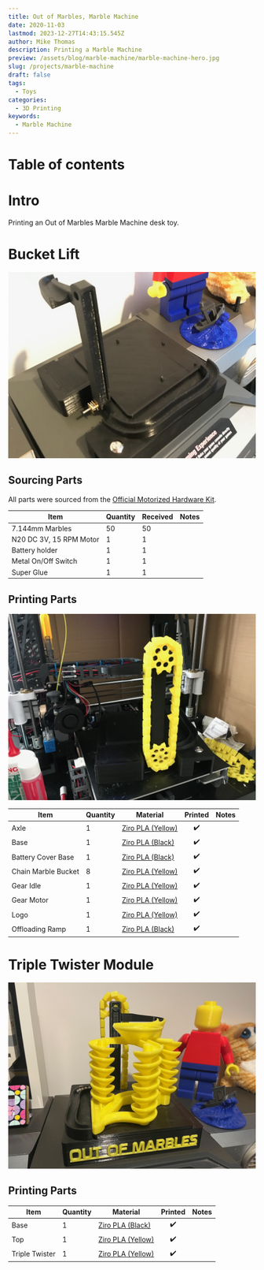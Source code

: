 ```yaml
---
title: Out of Marbles, Marble Machine
date: 2020-11-03
lastmod: 2023-12-27T14:43:15.545Z
author: Mike Thomas
description: Printing a Marble Machine
preview: /assets/blog/marble-machine/marble-machine-hero.jpg
slug: /projects/marble-machine
draft: false
tags:
  - Toys
categories:
  - 3D Printing
keywords:
  - Marble Machine
---
```


# Table of contents

# Intro

Printing an Out of Marbles Marble Machine desk toy.

# Bucket Lift

![Electronics installed into the base of the marble machine](/assets/blog/marble-machine/marble-machine-base.jpg)

## Sourcing Parts

All parts were sourced from the [Official Motorized Hardware Kit](https://outofmarbles.com/products/hardware-kits).

| Item                    | Quantity | Received | Notes |
| ----------------------- | -------- | -------- | ----- |
| 7.144mm Marbles         | 50       | 50       |       |
| N20 DC 3V, 15 RPM Motor | 1        | 1        |       |
| Battery holder          | 1        | 1        |       |
| Metal On/Off Switch     | 1        | 1        |       |
| Super Glue              | 1        | 1        |       |

## Printing Parts

![Installing the Chain, Marble Buckets and Gears](/assets/blog/marble-machine/chain-marble-bucket.jpg)

| Item                | Quantity | Material                                              |      Printed       | Notes |
| ------------------- | -------- | ----------------------------------------------------- | :----------------: | ----- |
| Axle                | 1        | [Ziro PLA (Yellow)](printer-filament#ziro-pla-yellow) | :heavy_check_mark: |       |
| Base                | 1        | [Ziro PLA (Black)](printer-filament#ziro-pla-black)   | :heavy_check_mark: |       |
| Battery Cover Base  | 1        | [Ziro PLA (Black)](printer-filament#ziro-pla-black)   | :heavy_check_mark: |       |
| Chain Marble Bucket | 8        | [Ziro PLA (Yellow)](printer-filament#ziro-pla-yellow) | :heavy_check_mark: |       |
| Gear Idle           | 1        | [Ziro PLA (Yellow)](printer-filament#ziro-pla-yellow) | :heavy_check_mark: |       |
| Gear Motor          | 1        | [Ziro PLA (Yellow)](printer-filament#ziro-pla-yellow) | :heavy_check_mark: |       |
| Logo                | 1        | [Ziro PLA (Yellow)](printer-filament#ziro-pla-yellow) | :heavy_check_mark: |       |
| Offloading Ramp     | 1        | [Ziro PLA (Black)](printer-filament#ziro-pla-black)   | :heavy_check_mark: |       |

# Triple Twister Module

![The Out of Marbles, marble machine fully assembled](/assets/blog/marble-machine/marble-machine-assembled.jpg)

## Printing Parts

| Item           | Quantity | Material                                              |      Printed       | Notes |
| -------------- | -------- | ----------------------------------------------------- | :----------------: | ----- |
| Base           | 1        | [Ziro PLA (Black)](printer-filament#ziro-pla-black)   | :heavy_check_mark: |       |
| Top            | 1        | [Ziro PLA (Yellow)](printer-filament#ziro-pla-yellow) | :heavy_check_mark: |       |
| Triple Twister | 1        | [Ziro PLA (Yellow)](printer-filament#ziro-pla-yellow) | :heavy_check_mark: |       |
